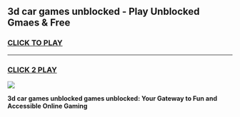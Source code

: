 
## 3d car games unblocked - Play Unblocked Gmaes & Free
<h3>
<a href="https://news.freeplayer.one?title=3d_car_games_unblocked&ref=23F">CLICK TO PLAY</a></h3>
<hr>

<h3>
<a href="https://news.freeplayer.one?title=3d_car_games_unblocked&ref=23F">CLICK 2 PLAY</a>
  
</h3>

<a href="https://news.freeplayer.one?title=3d_car_games_unblocked&ref=23F/"><img src="https://clearcache.store/games.png"></a>


**3d car games unblocked games unblocked: Your Gateway to Fun and Accessible Online Gaming**
